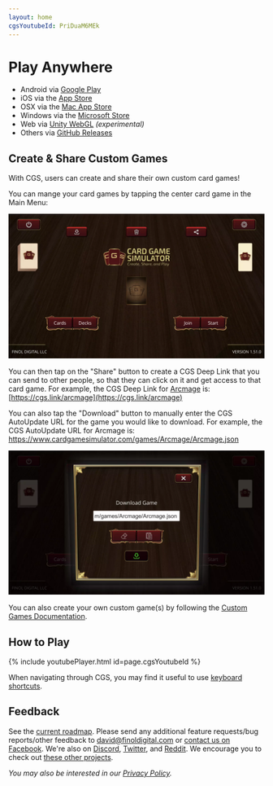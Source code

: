 ```yaml
---
layout: home
cgsYoutubeId: PriDuaM6MEk
---
```


# Play Anywhere
- Android via [Google Play](https://play.google.com/store/apps/details?id=com.finoldigital.cardgamesim)
- iOS via the [App Store](https://itunes.apple.com/us/app/card-game-simulator/id1392877362?ls=1&mt=8)
- OSX via the [Mac App Store](https://itunes.apple.com/us/app/card-game-simulator/id1398206553?ls=1&mt=12)
- Windows via the [Microsoft Store](https://www.microsoft.com/store/apps/9N96N5S4W3J0)
- Web via [Unity WebGL](cgs-webgl.html) *(experimental)*
- Others via [GitHub Releases](https://github.com/finol-digital/Card-Game-Simulator/releases)

## Create & Share Custom Games
With CGS, users can create and share their own custom card games!

You can mange your card games by tapping the center card game in the Main Menu:

![Game Selection Menu Image](assets/img/selectionmenu.webp)

You can then tap on the "Share" button to create a CGS Deep Link that you can send to other people, so that they can click on it and get access to that card game.
For example, the CGS Deep Link for [Arcmage](https://arcmage.org/) is: [https://cgs.link/arcmage](https://cgs.link/arcmage)

You can also tap the "Download" button to manually enter the CGS AutoUpdate URL for the game you would like to download.
For example, the CGS AutoUpdate URL for Arcmage is: https://www.cardgamesimulator.com/games/Arcmage/Arcmage.json

![Game Download Menu Image](assets/img/downloadmenu.webp)

You can also create your own custom game(s) by following the [Custom Games Documentation](custom.html).

## How to Play

{% include youtubePlayer.html id=page.cgsYoutubeId %}

When navigating through CGS, you may find it useful to use [keyboard shortcuts](keyboard.html).

## Feedback
See the [current roadmap](roadmap.html). Please send any additional feature requests/bug reports/other feedback to <david@finoldigital.com> or [contact us on Facebook](https://www.facebook.com/cardgamesimulator/). 
We're also on [Discord](https://discord.gg/MdUHEUJCU4), [Twitter](https://twitter.com/cardgamesim), and [Reddit](https://www.reddit.com/r/CardGameSimulator/).
We encourage you to check out [these other projects](external.html).

*You may also be interested in our [Privacy Policy](PRIVACY.html).*
